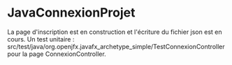 # JavaConnexionProjet

La page d'inscription est en construction et l'écriture du fichier json est en cours.
Un test unitaire : src/test/java/org.openjfx.javafx_archetype_simple/TestConnexionController pour la page ConnexionController.
